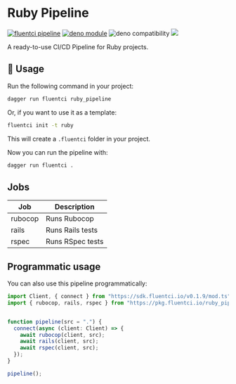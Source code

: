 # Ruby Pipeline

[![fluentci pipeline](https://img.shields.io/badge/dynamic/json?label=pkg.fluentci.io&labelColor=%23000&color=%23460cf1&url=https%3A%2F%2Fapi.fluentci.io%2Fv1%2Fpipeline%2Fruby_pipeline&query=%24.version)](https://pkg.fluentci.io/ruby_pipeline)
[![deno module](https://shield.deno.dev/x/ruby_pipeline)](https://deno.land/x/ruby_pipeline)
![deno compatibility](https://shield.deno.dev/deno/^1.34)
[![](https://img.shields.io/codecov/c/gh/fluent-ci-templates/ruby-pipeline)](https://codecov.io/gh/fluent-ci-templates/ruby-pipeline)

A ready-to-use CI/CD Pipeline for Ruby projects.

## 🚀 Usage

Run the following command in your project:

```bash
dagger run fluentci ruby_pipeline
```

Or, if you want to use it as a template:

```bash
fluentci init -t ruby
```

This will create a `.fluentci` folder in your project.

Now you can run the pipeline with:

```bash
dagger run fluentci .
```

## Jobs

| Job           | Description       |
| ------------- | ----------------- |
| rubocop       | Runs Rubocop      |
| rails         | Runs Rails tests  |
| rspec         | Runs RSpec tests  |

## Programmatic usage

You can also use this pipeline programmatically:

```ts
import Client, { connect } from "https://sdk.fluentci.io/v0.1.9/mod.ts";
import { rubocop, rails, rspec } from "https://pkg.fluentci.io/ruby_pipeline@v0.6.4/mod.ts";


function pipeline(src = ".") {
  connect(async (client: Client) => {
    await rubocop(client, src);
    await rails(client, src);
    await rspec(client, src);
  });
}

pipeline();
```
